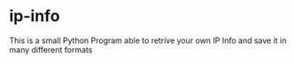 # ip-info
This is a small Python Program able to retrive your own IP Info and save it in many different formats
